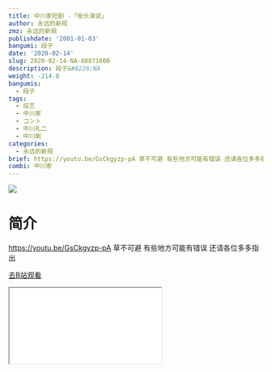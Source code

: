 ```yaml
---
title: 中川家短剧 -「街头演说」
author: 永远的新规
zmz: 永远的新规
publishdate: '2001-01-03'
bangumi: 段子
date: '2020-02-14'
slug: 2020-02-14-NA-88871600
description: 段子&#8226;NA
weight: -214.0
bangumis:
  - 段子
tags:
  - 综艺
  - 中川家
  - コント
  - 中川礼二
  - 中川剛
categories:
  - 永远的新规
brief: https://youtu.be/GsCkgyzp-pA 草不可避 有些地方可能有错误 还请各位多多指出
combi: 中川家
---
```

![](https://raw.githubusercontent.com/tcgriffith/owaraisite/master/static/tmpimg/c682218ab8a3f64810883ebff0ce1b2b702ec00e.jpg.480.jpg)
# 简介  
https://youtu.be/GsCkgyzp-pA
草不可避
有些地方可能有错误 还请各位多多指出  

[去B站观看](https://www.bilibili.com/video/av88871600/)
<div class ="resp-container"><iframe class="testiframe" src="//player.bilibili.com/player.html?aid=88871600"", scrolling="no", allowfullscreen="true" > </iframe></div> 
